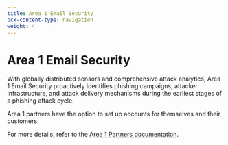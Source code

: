 ```yaml
---
title: Area 1 Email Security
pcx-content-type: navigation
weight: 4
---
```


# Area 1 Email Security

With globally distributed sensors and comprehensive attack analytics, Area 1 Email Security proactively identifies phishing campaigns, attacker infrastructure, and attack delivery mechanisms during the earliest stages of a phishing attack cycle.

Area 1 partners have the option to set up accounts for themselves and their customers.

For more details, refer to the [Area 1 Partners documentation](/email-security/partners/).
